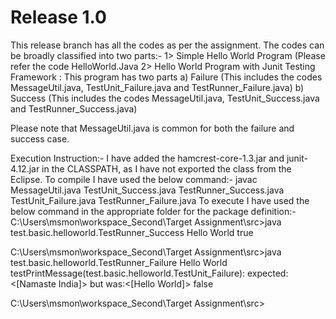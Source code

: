 # Release 1.0
This release branch has all the codes as per the assignment. The codes can be broadly classified into two parts:-
1> Simple Hello World Program (Please refer the code HelloWorld.Java
2> Hello World Program with Junit Testing Framework : This program has two parts a) Failure (This includes the codes MessageUtil.java, TestUnit_Failure.java and TestRunner_Failure.java) b) Success (This includes the codes MessageUtil.java, TestUnit_Success.java and TestRunner_Success.java)

Please note that MessageUtil.java is common for both the failure and success case.

Execution Instruction:-
I have added the hamcrest-core-1.3.jar and junit-4.12.jar in the CLASSPATH, as I have not exported the class from the Eclipse.
To compile I have used the below command:-
javac MessageUtil.java TestUnit_Success.java TestRunner_Success.java TestUnit_Failure.java TestRunner_Failure.java
To execute I have used the below command in the appropriate folder for the package definition:-
C:\Users\msmon\workspace_Second\Target Assignment\src>java test.basic.helloworld.TestRunner_Success
Hello World
true

C:\Users\msmon\workspace_Second\Target Assignment\src>java test.basic.helloworld.TestRunner_Failure
Hello World
testPrintMessage(test.basic.helloworld.TestUnit_Failure): expected:<[Namaste India]> but was:<[Hello World]>
false

C:\Users\msmon\workspace_Second\Target Assignment\src>
